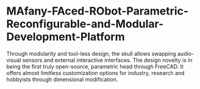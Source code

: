 # MAfany-FAced-RObot-Parametric-Reconfigurable-and-Modular-Development-Platform
Through modularity and tool-less design, the skull allows swapping audio-visual sensors and external interactive interfaces. The design novelty is in being the first truly open-source, parametric head through FreeCAD. It offers almost limitless customization options for industry, research and hobbyists through dimensional modification.
